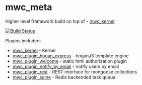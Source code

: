 mwc_meta
========

Higher level framework build on top of - [mwc_kernel](https://github.com/mywebclass/mwc_kernel)

[![Build Status](https://travis-ci.org/mywebclass/mwc_meta.png)](https://travis-ci.org/mywebclass/mwc_meta)

Plugins included:

- [mwc_kernel](https://github.com/mywebclass/mwc_kernel.git) - Kernel
- [mwc_plugin_hogan_express](https://github.com/mywebclass/mwc_plugin_hogan_express.git) - hoganJS template engine
- [mwc_plugin_welcome](https://github.com/mywebclass/mwc_plugin_welcome.git) - static html authorization plugin
- [mwc_plugin_notify_by_email](https://github.com/mywebclass/mwc_plugin_notify_by_email.git) - notify users by email
- [mwc_plugin_rest](https://github.com/mywebclass/mwc_plugin_rest.git) - REST interface for mongoose collections
- [mwc_plugin_spine](https://github.com/mywebclass/mwc_plugin_spine.git) - Redis backended task queue